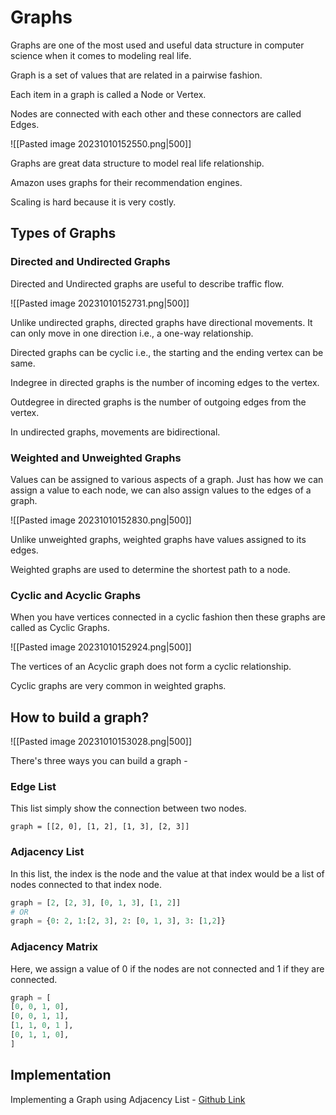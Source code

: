 # Graphs

Graphs are one of the most used and useful data structure in computer science when it comes to modeling real life.

Graph is a set of values that are related in a pairwise fashion.

Each item in a graph is called a Node or Vertex.

Nodes are connected with each other and these connectors are called Edges.

![[Pasted image 20231010152550.png|500]]

Graphs are great data structure to model real life relationship.

Amazon uses graphs for their recommendation engines.

Scaling is hard because it is very costly.

## Types of Graphs

### Directed and Undirected Graphs

Directed and Undirected graphs are useful to describe traffic flow.

![[Pasted image 20231010152731.png|500]]

Unlike undirected graphs, directed graphs have directional movements. It can only move in one direction i.e., a one-way relationship.

Directed graphs can be cyclic i.e., the starting and the ending vertex can be same.

Indegree in directed graphs is the number of incoming edges to the vertex.

Outdegree in directed graphs is the number of outgoing edges from the vertex.

In undirected graphs, movements are bidirectional.

### Weighted and Unweighted Graphs

Values can be assigned to various aspects of a graph. Just has how we can assign a value to each node, we can also assign values to the edges of a graph.

![[Pasted image 20231010152830.png|500]]

Unlike unweighted graphs, weighted graphs have values assigned to its edges.

Weighted graphs are used to determine the shortest path to a node.

### Cyclic and Acyclic Graphs

When you have vertices connected in a cyclic fashion then these graphs are called as Cyclic Graphs.

![[Pasted image 20231010152924.png|500]]

The vertices of an Acyclic graph does not form a cyclic relationship.

Cyclic graphs are very common in weighted graphs.

## How to build a graph?

![[Pasted image 20231010153028.png|500]]

There's three ways you can build a graph -

### Edge List

This list simply show the connection between two nodes.

`graph = [[2, 0], [1, 2], [1, 3], [2, 3]]`

### Adjacency List

In this list, the index is the node and the value at that index would be a list of nodes connected to that index node.
```python
graph = [2, [2, 3], [0, 1, 3], [1, 2]]
# OR
graph = {0: 2, 1:[2, 3], 2: [0, 1, 3], 3: [1,2]}
```

### Adjacency Matrix

Here, we assign a value of 0 if the nodes are not connected and 1 if they are connected.
```python
graph = [
[0, 0, 1, 0],
[0, 0, 1, 1],
[1, 1, 0, 1 ],
[0, 1, 1, 0],
]
```

## Implementation

Implementing a Graph using Adjacency List - [Github Link](https://github.com/grandeurkoe/data-structures-and-algorithms/tree/4f0a0409009e63683acc86bdb94471532b085e7e/data-structures/graphs/implementing-a-graph-using-adjacent-list)